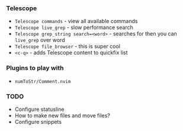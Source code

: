### Telescope
- `Telescope commands` - view all available commands
- `Telescope live_grep` - slow performance search
- `Telescope grep_string search=<word>` - searches for <word> then you can `live_grep` over word
- `Telescope file_browser` - this is super cool
- `<c-q>` - adds Telescope content to quickfix list


### Plugins to play with 
- `numToStr/Comment.nvim`

### TODO
- Configure statusline
- How to make new files and move files?
- Configure snippets
